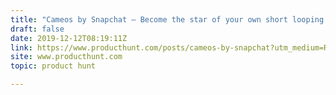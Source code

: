 ```yaml
---
title: "Cameos by Snapchat — Become the star of your own short looping video"
draft: false
date: 2019-12-12T08:19:11Z
link: https://www.producthunt.com/posts/cameos-by-snapchat?utm_medium=RSS&utm_source=hune
site: www.producthunt.com
topic: product hunt  

---
```

